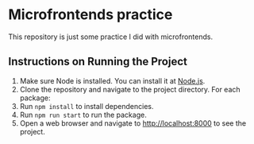 # Microfrontends practice

This repository is just some practice I did with microfrontends.


## Instructions on Running the Project

1. Make sure Node is installed. You can install it at [Node.js](https://nodejs.org/en/download/).
2. Clone the repository and navigate to the project directory.
For each package:
3. Run `npm install` to install dependencies.
4. Run `npm run start` to run the package.
5. Open a web browser and navigate to [http://localhost:8000](http://localhost:8000) to see the project.

